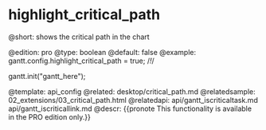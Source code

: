 highlight_critical_path
=============
@short: shows the critical path in the chart
	
@edition: pro
@type: boolean
@default: false
@example:
gantt.config.highlight_critical_path = true; /*!*/

gantt.init("gantt_here");

@template:	api_config
@related:
	desktop/critical_path.md
@relatedsample:
	02_extensions/03_critical_path.html
@relatedapi:
	api/gantt_iscriticaltask.md
	api/gantt_iscriticallink.md
@descr:
{{pronote This functionality is available in the PRO edition only.}}

